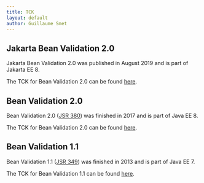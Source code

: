 ```yaml
---
title: TCK
layout: default
author: Guillaume Smet
---
```


## Jakarta Bean Validation 2.0

Jakarta Bean Validation 2.0 was published in August 2019 and is part of Jakarta EE 8.

The TCK for Bean Validation 2.0 can be found [here](/2.0/tck/).

## Bean Validation 2.0

Bean Validation 2.0 ([JSR 380](https://www.jcp.org/en/jsr/detail?id=380)) was finished in 2017 and is part of Java EE 8.

The TCK for Bean Validation 2.0 can be found [here](/2.0-jsr380/tck/).

## Bean Validation 1.1

Bean Validation 1.1 ([JSR 349](https://www.jcp.org/en/jsr/detail?id=349)) was finished in 2013 and is part of Java EE 7.

The TCK for Bean Validation 1.1 can be found [here](/1.1/tck/).

